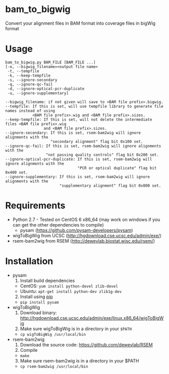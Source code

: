 # bam_to_bigwig

Convert your alignment files in BAM format into coverage files in bigWig format

# Usage
```
bam_to_bigwig.py BAM_FILE [BAM_FILE ...]
[-o, --bigwig_filename=<output file name>
 -t, --tempfile
 -k, --keep-tempfile
 -s, --ignore-secondary
 -q, --ignore-qc-fail
 -d, --ignore-optical-pcr-duplicate
 -u, --ignore-supplementary]

--bigwig_filename: if not given will save to <BAM file prefix>.bigwig.
--tempfile: If this is set, will use tempfile library to generate file names instead of using 
            <BAM file prefix>.wig and <BAM file prefix>.sizes.
--keep-tempfile: If this is set, will not delete the intermediate files <BAM file prefix>.wig 
                 and <BAM file prefix>.sizes.
--ignore-secondary: If this is set, rsem-bam2wig will ignore alignments with the 
                    "secondary alignment" flag bit 0x100 set.
--ignore-qc-fail: If this is set, rsem-bam2wig will ignore alignments with the 
                  "not passing quality controls" flag bit 0x200 set.
--ignore-optical-pcr-duplicate: If this is set, rsem-bam2wig will ignore alignments with the 
                                "PCR or optical duplicate" flag bit 0x400 set.
--ignore-supplementary: If this is set, rsem-bam2wig will ignore alignments with the 
                        "supplementary alignment" flag bit 0x800 set.
```

# Requirements
* Python 2.7 - Tested on CentOS 6 x86_64 (may work on windows if you can get the other dependencies to compile)
  * pysam (https://github.com/pysam-developers/pysam)
* wigToBigWig from UCSC (http://hgdownload.cse.ucsc.edu/admin/exe/)
* rsem-bam2wig from RSEM (http://deweylab.biostat.wisc.edu/rsem/)

# Installation
* pysam
  1. Install build dependencies
    * CentOS: `yum install python-devel zlib-devel`
    * Ubuntu: `apt-get install python-dev zlib1g-dev`
  2. Install using [pip](http://pip.readthedocs.org/en/latest/installing.html)
    * `pip install pysam`
* wigToBigWig
  1. Download binary: http://hgdownload.cse.ucsc.edu/admin/exe/linux.x86_64/wigToBigWig
  2. Make sure wigToBigWig is in a directory in your `$PATH`
    * `cp wigToBigWig /usr/local/bin`
* rsem-bam2wig
  1. Download the source code: https://github.com/deweylab/RSEM
  2. Compile
    * `make`
  3. Make sure rsem-bam2wig is in a directory in your $PATH
    * `cp rsem-bam2wig /usr/local/bin`
